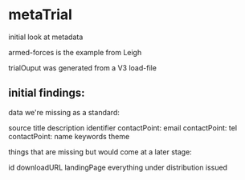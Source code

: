 # metaTrial
initial look at metadata


armed-forces is the example from Leigh

trialOuput was generated from a V3 load-file



## initial findings:

data we're missing as a standard:

source
title
description
identifier
contactPoint: email
contactPoint: tel
contactPoint: name
keywords
theme


things that are missing but would come at a later stage:

id
downloadURL
landingPage
everything under distribution
issued
